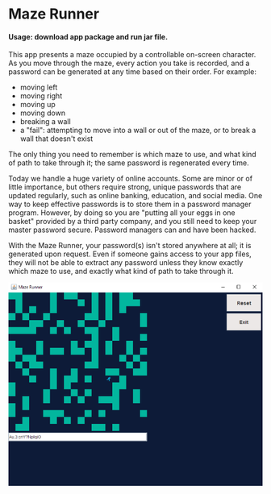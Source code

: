 # Maze Runner

#### Usage: download app package and run jar file.

This app presents a maze occupied by a controllable on-screen character. As you move through the maze, every action you take is recorded, and a password can be generated at any time based on their order. For example:

- moving left
- moving right
- moving up
- moving down
- breaking a wall
- a "fail": attempting to move into a wall or out of the maze, or to break a wall that doesn't exist

The only thing you need to remember is which maze to use, and what kind of path to take through it; the same password is regenerated every time.

Today we handle a huge variety of online accounts. Some are minor or of little importance, but others require strong, unique passwords that are updated regularly, such as online banking, education, and social media. One way to keep effective passwords is to store them in a password manager program. However, by doing so you are "putting all your eggs in one basket" provided by a third party company, and you still need to keep your master password secure. Password managers can and have been hacked.

With the Maze Runner, your password(s) isn't stored anywhere at all; it is generated upon request. Even if someone gains access to your app files, they will not be able to extract any password unless they know exactly which maze to use, and exactly what kind of path to take through it.

![screenshot](https://github.com/awhayat/maze-runner/blob/main/screenshot.PNG)

